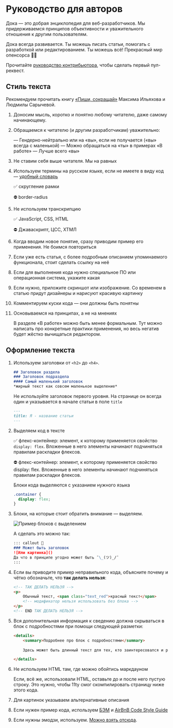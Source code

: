 # Руководство для авторов

Дока — это добрая энциклопедия для веб-разработчиков. Мы придерживаемся принципов объективности и уважительного отношения к другим пользователям.

Дока всегда развивается. Ты можешь писать статьи, помогать с разработкой или редактированием. Ты можешь всё! Прекрасный мир опенсорса 🧚‍♀️

Прочитайте [руководство контрибьютора](https://github.com/Y-Doka/y-doka.site/blob/master/CONTRIBUTING.md), чтобы сделать первый пул-реквест.

## Стиль текста

Рекомендуем прочитать книгу [«Пиши, сокращай»](https://book.glvrd.ru/) Максима Ильяхова и Людмилы Сарычевой.

1. Доносим мысль, коротко и понятно любому читателю, даже самому начинающему. 
2. Обращаемся к читателю (и другим разработчикам) уважительно:

    — Гендерно-нейтрально или на «вы», если не получается («вы» всегда с маленькой)
    — Можно обращаться на «ты» в примерах «В работе»
    — Лучше всего «вы»

3. Не ставим себя выше читателя. Мы на равных
4. Используем термины на русском языке, если не имеете в виду код — [удобный словарь](https://github.com/web-standards-ru/dictionary/blob/master/dictionary.md)

    ✅ скругление рамки

    ⛔ border-radius

5. Не используем транскрипцию

    ✅ JavaScript, CSS, HTML

    ⛔ Джаваскрипт, ЦСС, ХТМЛ

6. Когда вводим новое понятие, сразу приводим пример его применения. Не боимся повториться
7. Если уже есть статья, с более подробным описанием упоминаемого функционала, стоит сделать ссылку на неё
8. Если для выполнения кода нужно специальное ПО или операционная система, укажите какая
9. Если нужно, приложите скриншот или изображение. Со временем в статью придут дизайнеры и нарисуют красивую картинку
10. Комментируем куски кода — они должны быть понятны
11. Основываемся на принципах, а не на мнениях

    В разделе «В работе» можно быть менее формальным. Тут можно написать про конкретные практики применения, но весь негатив будет жёстко вычищаться редактором.

## Оформление текста

1. Используем заголовки от `<h2>` до `<h4>`. 

    ```markdown
    ## Заголовок раздела
    ### Заголовок подраздела
    #### Самый маленький заголовок
    *жирный текст как совсем маленькое выделение*
    ```

    Не используйте заголовок первого уровня. На странице он всегда один и указывается в начале статьи в поле `title`

    ```markdown
    ---
    title: Я - название статьи
    ---
    ```

2. Выделяем код в тексте

    ✅ флекс-контейнер: элемент, к которому применяется свойство `display: flex`. Вложенные в него элементы начинают подчиняться правилам раскладки флексов. 

    ⛔ флекс-контейнер: элемент, к которому применяется свойство display: flex. Вложенные в него элементы начинают подчиняться правилам раскладки флексов. 

    Блоки кода выделяются с указанием нужного языка

    ```css
    .container {
      display: flex;
    }
    ```

3. Блоки, на которые стоит обратить внимание — выделяем.

    ![Пример блоков с выделением](https://github.com/Y-Doka/y-doka.site/blob/feature/writing.md/src/assets/images/docs/writing/callouts.png)

    А сделать это можно так:

    ```markdown
    ::: callout 💩
    ### Может быть заголовок
    ![Или картинка]()
    Да что в принципе угодно может быть ¯\_(ツ)_/¯
    :::
    ```

4. Если вы приводите пример неправильного кода, объясните почему и чётко обозначьте, что **так делать нельзя**:

    ```html
    <!-- ТАК ДЕЛАТЬ НЕЛЬЗЯ -->
    <p>
    	Обычный текст, <span class="text_red">красный текст</span>
    	<!-- модификатор нельзя использовать без блока -->
    </p>
    <!-- END ТАК ДЕЛАТЬ НЕЛЬЗЯ -->
    ```

5. Вся дополнительная информация к сведению должна скрываться в блок с подробностями при помощи следующей разметки:

    ```html
    <details>
    	<summary>Подробнее про блок с подробностями</summary>
    	
    	Здесь может быть длинный текст для тех, кто заинтересовался и раскрыл блок.

    </details>
    ```

6. Не используем HTML там, где можно обойтись маркдауном

    Если, всё же, использовали HTML, оставьте до и после него пустую строку. Это нужно, чтобы 11ty смог скомпилировать страницу ниже этого кода. 

7. Для картинок указываем альтернативные описания
8. Если нужен пример кода, используем [БЭМ](https://ru.bem.info/) и [AirBnB Code Style Guide](https://github.com/airbnb/javascript)
9. Если нужны эмодзи, используем. [Можно взять отсюда](https://ru.piliapp.com/emoji/list/).
